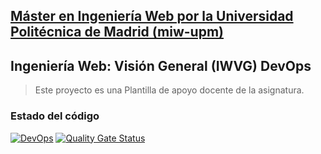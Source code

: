 ## [Máster en Ingeniería Web por la Universidad Politécnica de Madrid (miw-upm)](http://miw.etsisi.upm.es)
## Ingeniería Web: Visión General (IWVG) DevOps
> Este proyecto es una Plantilla de apoyo docente de la asignatura.
### Estado del código
[![DevOps](https://github.com/AimerSQL/iwvg-devops-li-junjie1/actions/workflows/ci.yml/badge.svg)](https://github.com/AimerSQL/iwvg-devops-li-junjie1/actions/workflows/ci.yml)
[![Quality Gate Status](https://sonarcloud.io/api/project_badges/measure?project=AimerSQL_iwvg-devops-li-junjie&metric=alert_status)](https://sonarcloud.io/summary/new_code?id=AimerSQL_iwvg-devops-li-junjie)
